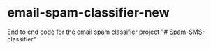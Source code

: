 # email-spam-classifier-new
End to end code for the email spam classifier project
"# Spam-SMS-classifier" 
